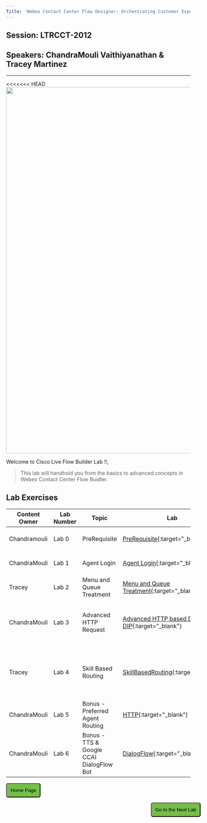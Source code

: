 ```yaml
---
Title: 'Webex Contact Center Flow Designer: Orchestrating Customer Experiences'
---
```

## Session: LTRCCT-2012
## Speakers: ChandraMouli Vaithiyanathan & Tracey Martinez
---

<<<<<<< HEAD
<img align="middle" src="Images/Home.jpg" width="1000" />


Welcome to Cisco Live Flow Builder Lab !!,

>This lab will handhold you from the basics to advanced concepts in Webex
Contact Center Flow Buidler.



## Lab Exercises

| Content Owner   | Lab Number      | Topic                     |  Lab                                        |Objective           |
| --------------- | --------------- | -------------------------- | -------------------------------------------------------------       |---------        |
| Chandramouli  | Lab 0 | PreRequisite | [PreRequisite](Lab0.md){:target="\_blank"}  |Hear Welcome Prompt|
| ChandraMouli | Lab 1 | Agent Login | [Agent Login](Lab1.md){:target="\_blank"}  | Call is Queued to Agent |
| Tracey   | Lab 2 |Menu and Queue Treatment | [Menu and Queue Treatment](Lab2.md){:target="\_blank"} | Caller is given menu and opt out| options |
| ChandraMouli | Lab 3 |  Advanced HTTP Request  | [Advanced HTTP based Data DIP](Lab3.md){:target="\_blank"} |Pull Customer information dynamically and present it to Agent Desktop  |
| Tracey   | Lab 4 | Skill Based Routing  | [SkillBasedRouting](Lab4.md){:target="\_blank"}   | Offer premium services using Advanced Skill Based routing |
| ChandraMouli | Lab 5 | Bonus - Preferred Agent Routing| [HTTP](Lab5.md){:target="\_blank"}    |  Preferred/Last Agent Routing|
| ChandraMouli | Lab 6 | Bonus - TTS & Google CCAI DialogFlow Bot | [DialogFlow](Lab6.md){:target="\_blank1"}    | TripPlanner BOT using Google CCAI |


<script>
function mainPage() {window.location.href = "https://wxcctechsummit.github.io/wxcclabguides/LTRCCT-2012/Home.html";}
function nextLab()
 {
 window.location.href = "https://wxcctechsummit.github.io/wxcclabguides/LTRCCT-2012/Lab0.html";
 }
</script>

<div id="button-row">
<button onclick="mainPage()" style="
  border-radius: 5px;
  background-color: rgb(116,191,75);
  padding: 10px;">Home Page</button>

<button onclick="nextLab()" style="
  position: absolute;
  right: 200px;
  border-radius: 5px;
  background-color: rgb(116,191,75);
  padding: 10px;">Go to the Next Lab</button>

</div>
